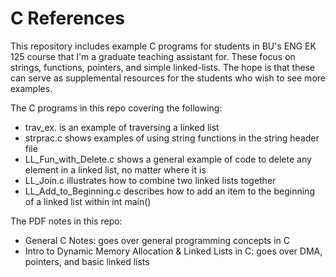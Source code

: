 # C References
This repository includes example C programs for students in BU's ENG EK 125 course that I'm a graduate teaching assistant for. These focus on strings, functions, pointers, and simple linked-lists. The hope is that these can serve as supplemental resources for the students who wish to see more examples.


The C programs in this repo covering the following:

- trav_ex. is an example of traversing a linked list
- strprac.c shows examples of using string functions in the string header file
- LL_Fun_with_Delete.c shows a general example of code to delete any element in a linked list, no matter where it is
- LL_Join.c illustrates how to combine two linked lists together
- LL_Add_to_Beginning.c describes how to add an item to the beginning of a linked list within int main()

The PDF notes in this repo:

- General C Notes: goes over general programming concepts in C
- Intro to Dynamic Memory Allocation & Linked Lists in C: goes over DMA, pointers, and basic linked lists
